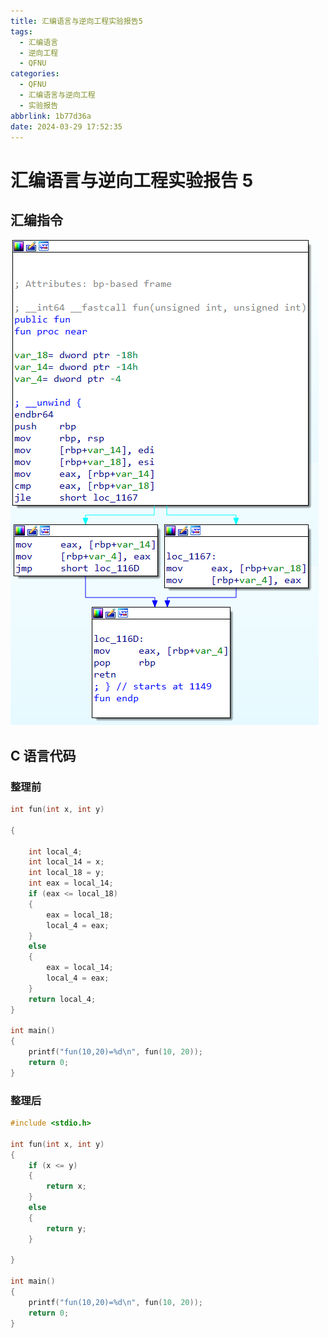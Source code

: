 ```yaml
---
title: 汇编语言与逆向工程实验报告5
tags:
  - 汇编语言
  - 逆向工程
  - QFNU
categories:
  - QFNU
  - 汇编语言与逆向工程
  - 实验报告
abbrlink: 1b77d36a
date: 2024-03-29 17:52:35
---
```


# 汇编语言与逆向工程实验报告 5

## 汇编指令

![image-20240329181607350](../img/Reverse-project/5/image-20240329181607350.png)

## C 语言代码

### 整理前

```c
int fun(int x, int y)

{

    int local_4;
    int local_14 = x;
    int local_18 = y;
    int eax = local_14;
    if (eax <= local_18)
    {
        eax = local_18;
        local_4 = eax;
    }
    else
    {
        eax = local_14;
        local_4 = eax;
    }
    return local_4;
}

int main()
{
    printf("fun(10,20)=%d\n", fun(10, 20));
    return 0;
}
```

### 整理后

```c
#include <stdio.h>

int fun(int x, int y)
{
    if (x <= y)
    {
        return x;
    }
    else
    {
        return y;
    }

}

int main()
{
    printf("fun(10,20)=%d\n", fun(10, 20));
    return 0;
}
```

